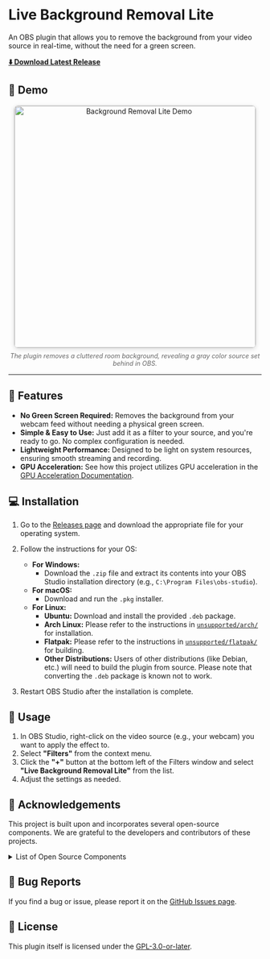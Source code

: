 # Live Background Removal Lite

An OBS plugin that allows you to remove the background from your video source in real-time, without the need for a green screen.

[**⬇️ Download Latest Release**](https://kaito-tokyo.github.io/live-backgroundremoval-lite/)

## 📸 Demo

<div align="center">

<img src="docs/public/demo.gif" alt="Background Removal Lite Demo" width="480" style="border:1px solid #ccc; border-radius:8px; box-shadow:0 2px 8px #0002;">

<p style="margin-top:8px; color:#666; font-size:90%;">
  <em>
    The plugin removes a cluttered room background, revealing a gray color source set behind in OBS.
  </em>
</p>

</div>

---

## 🌟 Features

* **No Green Screen Required:** Removes the background from your webcam feed without needing a physical green screen.
* **Simple & Easy to Use:** Just add it as a filter to your source, and you're ready to go. No complex configuration is needed.
* **Lightweight Performance:** Designed to be light on system resources, ensuring smooth streaming and recording.
* **GPU Acceleration:** See how this project utilizes GPU acceleration in the [GPU Acceleration Documentation](https://kaito-tokyo.github.io/live-backgroundremoval-lite/gpu/).

## 💻 Installation

1.  Go to the [Releases page](https://github.com/kaito-tokyo/live-backgroundremoval-lite/releases) and download the appropriate file for your operating system.

2.  Follow the instructions for your OS:
    * **For Windows:**
        * Download the `.zip` file and extract its contents into your OBS Studio installation directory (e.g., `C:\Program Files\obs-studio`).
    * **For macOS:**
        * Download and run the `.pkg` installer.
    * **For Linux:**
        * **Ubuntu:** Download and install the provided `.deb` package.
        * **Arch Linux:** Please refer to the instructions in [`unsupported/arch/`](./unsupported/arch#readme) for installation.
        * **Flatpak:** Please refer to the instructions in [`unsupported/flatpak/`](./unsupported/flatpak#readme) for building.
        * **Other Distributions:** Users of other distributions (like Debian, etc.) will need to build the plugin from source. Please note that converting the `.deb` package is known not to work.

3.  Restart OBS Studio after the installation is complete.

## 🚀 Usage

1.  In OBS Studio, right-click on the video source (e.g., your webcam) you want to apply the effect to.
2.  Select **"Filters"** from the context menu.
3.  Click the **"+"** button at the bottom left of the Filters window and select **"Live Background Removal Lite"** from the list.
4.  Adjust the settings as needed.

## 🙏 Acknowledgements

This project is built upon and incorporates several open-source components. We are grateful to the developers and contributors of these projects.

<details>
<summary>List of Open Source Components</summary>

* **backward-cpp**
    * License: [MIT](https://github.com/bombela/backward-cpp/blob/master/LICENSE)
* **cURL**
    * License: [curl](https://curl.se/docs/copyright.html)
* **fmt**
    * License: [MIT](https://github.com/fmtlib/fmt/blob/master/LICENSE.rst)
* **GoogleTest**
    * License: [BSD-3-Clause](https://github.com/google/googletest/blob/main/LICENSE)
* **MediaPipe Selfie Segmentation**
    * License: [Apache-2.0](https://opensource.org/licenses/Apache-2.0)
    * Source: [huggingface.co/onnx-community/mediapipe_selfie_segmentation](https://huggingface.co/onnx-community/mediapipe_selfie_segmentation)
* **ncnn**
    * License: [BSD-3-Clause](https://github.com/Tencent/ncnn/blob/master/LICENSE.txt)
* **OBS Studio**
    * License: [GPL-2.0](https://github.com/obsproject/obs-studio/blob/master/COPYING)
* **stb**
    * License: [Public Domain or MIT](https://github.com/nothings/stb/blob/master/LICENSE)
* **wolfSSL**
    * License: [GPL-3.0](https://github.com/wolfSSL/wolfssl/blob/master/COPYING)

</details>

## 🐞 Bug Reports

If you find a bug or issue, please report it on the [GitHub Issues page](https://github.com/kaito-tokyo/live-backgroundremoval-lite/issues).

## 📜 License

This plugin itself is licensed under the [GPL-3.0-or-later](LICENSE).
